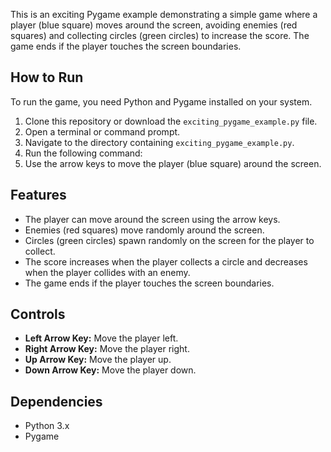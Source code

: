 This is an exciting Pygame example demonstrating a simple game where a player (blue square) moves around the screen, avoiding enemies (red squares) and collecting circles (green circles) to increase the score. The game ends if the player touches the screen boundaries.

## How to Run

To run the game, you need Python and Pygame installed on your system.

1. Clone this repository or download the `exciting_pygame_example.py` file.
2. Open a terminal or command prompt.
3. Navigate to the directory containing `exciting_pygame_example.py`.
4. Run the following command:
5. Use the arrow keys to move the player (blue square) around the screen.

## Features

- The player can move around the screen using the arrow keys.
- Enemies (red squares) move randomly around the screen.
- Circles (green circles) spawn randomly on the screen for the player to collect.
- The score increases when the player collects a circle and decreases when the player collides with an enemy.
- The game ends if the player touches the screen boundaries.

## Controls

- **Left Arrow Key:** Move the player left.
- **Right Arrow Key:** Move the player right.
- **Up Arrow Key:** Move the player up.
- **Down Arrow Key:** Move the player down.

## Dependencies

- Python 3.x
- Pygame
